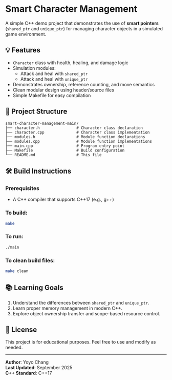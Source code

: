 # Smart Character Management

A simple C++ demo project that demonstrates the use of **smart pointers** (`shared_ptr` and `unique_ptr`) for managing character objects in a simulated game environment.

## 💡 Features

- `Character` class with health, healing, and damage logic
- Simulation modules:
  - Attack and heal with `shared_ptr`
  - Attack and heal with `unique_ptr`
- Demonstrates ownership, reference counting, and move semantics
- Clean modular design using header/source files
- Simple Makefile for easy compilation

## 📁 Project Structure
```
smart-character-management-main/
├── character.h                # Character class declaration
├── character.cpp              # Character class implementation
├── modules.h                  # Module function declarations
├── modules.cpp                # Module function implementations
├── main.cpp                   # Program entry point
├── Makefile                   # Build configuration
└── README.md                  # This file
```

## 🛠️ Build Instructions

### Prerequisites

- A C++ compiler that supports C++17 (e.g., g++)

### To build:

```bash
make
```

### To run:
```bash
./main
```

### To clean build files:
```bash
make clean
```

## 📚 Learning Goals

1. Understand the differences between `shared_ptr` and `unique_ptr`.
2. Learn proper memory management in modern C++.
3. Explore object ownership transfer and scope-based resource control.

## 📄 License

This project is for educational purposes. Feel free to use and modify as needed.

---

**Author**: Yoyo Chang  
**Last Updated**: September 2025  
**C++ Standard**: C++17